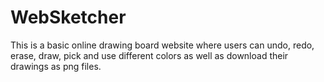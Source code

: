 # WebSketcher
This is a basic online drawing board website where users can undo, redo, erase, draw, pick and use different colors as well as download their drawings as png files.
